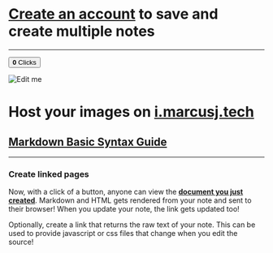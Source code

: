 # [**Create an account**](/signup) to save and create multiple notes

---

<button onclick='document.getElementById("num").innerText = (parseInt(document.getElementById("num").innerText) + 1).toString()'><b id='num'>0</b> Clicks</button>

![Edit me](https://i.marcusj.tech/i/4)

# Host your images on [i.marcusj.tech](https://i.marcusj.tech)

## [Markdown Basic Syntax Guide](https://www.markdownguide.org/basic-syntax/ "Click Me")

---

### Create linked pages

Now, with a click of a button, anyone can view the [**document you just created**](https://notes.marcusj.tech/link/df29c8b6485644e1b06685ee11446e87). Markdown and HTML gets rendered from your note and sent to their browser! When you update your note, the link gets updated too!

Optionally, create a link that returns the raw text of your note. This can be used to provide javascript or css files that change when you edit the source!